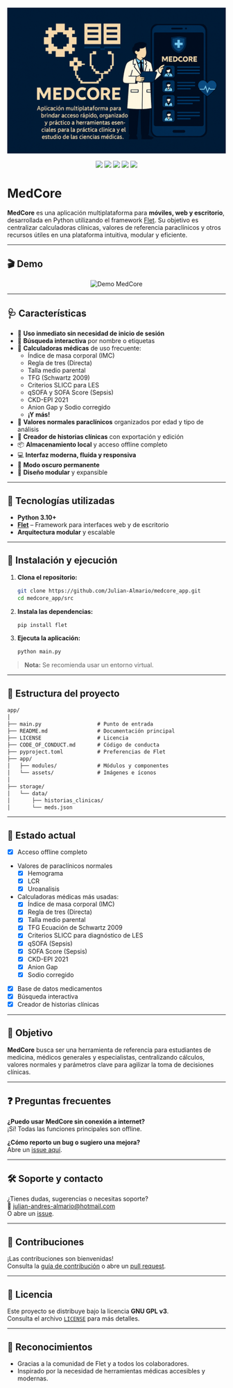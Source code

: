 ![Banner](img/banner.png)

<p align="center">
  <img src="https://img.shields.io/github/license/Julian-Almario/medcore_APP" />
  <img src="https://img.shields.io/github/issues/Julian-Almario/medcore_app" />
  <img src="https://img.shields.io/github/stars/Julian-Almario/MedCore_APP" />
  <img src="https://img.shields.io/badge/python-3.10%2B-blue" />
  <img src="https://img.shields.io/badge/flet-%F0%9F%90%8D-green" />
</p>

# MedCore

**MedCore** es una aplicación multiplataforma para **móviles, web y escritorio**, desarrollada en Python utilizando el framework [Flet](https://flet.dev). Su objetivo es centralizar calculadoras clínicas, valores de referencia paraclínicos y otros recursos útiles en una plataforma intuitiva, modular y eficiente.

---

## 🎬 Demo

<p align="center">
  <img src="img/demo.gif" alt="Demo MedCore" width="400"/>
</p>

---

## 🩺 Características

- 🚀 **Uso inmediato sin necesidad de inicio de sesión**
- 🔎 **Búsqueda interactiva** por nombre o etiquetas
- 🧮 **Calculadoras médicas** de uso frecuente:
  - Índice de masa corporal (IMC)
  - Regla de tres (Directa)
  - Talla medio parental
  - TFG (Schwartz 2009)
  - Criterios SLICC para LES
  - qSOFA y SOFA Score (Sepsis)
  - CKD-EPI 2021
  - Anion Gap y Sodio corregido
  - **¡Y más!**
- 🧪 **Valores normales paraclínicos** organizados por edad y tipo de análisis
- 📝 **Creador de historias clínicas** con exportación y edición
- 📦 **Almacenamiento local** y acceso offline completo
- 💻 **Interfaz moderna, fluida y responsiva**
- 🌙 **Modo oscuro permanente**
- 🧩 **Diseño modular** y expansible

---

## 🧰 Tecnologías utilizadas

- **Python 3.10+**
- **[Flet](https://flet.dev/)** – Framework para interfaces web y de escritorio
- **Arquitectura modular** y escalable

---

## 🚀 Instalación y ejecución

1. **Clona el repositorio:**
    ```bash
    git clone https://github.com/Julian-Almario/medcore_app.git
    cd medcore_app/src
    ```
2. **Instala las dependencias:**
    ```bash
    pip install flet
    ```
3. **Ejecuta la aplicación:**
    ```bash
    python main.py
    ```
> **Nota:** Se recomienda usar un entorno virtual.

---

## 📁 Estructura del proyecto

```text
app/
│
├── main.py                  # Punto de entrada
├── README.md                # Documentación principal
├── LICENSE                  # Licencia
├── CODE_OF_CONDUCT.md       # Código de conducta
├── pyproject.toml           # Preferencias de Flet
├── app/
│   ├── modules/             # Módulos y componentes
│   └── assets/              # Imágenes e íconos
│
├── storage/
│   └── data/
│       ├── historias_clinicas/
│       └── meds.json
```

---

## 🧪 Estado actual

* [x] Acceso offline completo
* Valores de paraclínicos normales
    * [x] Hemograma
    * [x] LCR
    * [x] Uroanalisis
* Calculadoras médicas más usadas:
    * [x] Índice de masa corporal (IMC)
    * [x] Regla de tres (Directa)
    * [x] Talla medio parental
    * [x] TFG Ecuación de Schwartz 2009
    * [x] Criterios SLICC para diagnóstico de LES
    * [x] qSOFA (Sepsis)
    * [x] SOFA Score (Sepsis)
    * [x] CKD-EPI 2021
    * [x] Anion Gap
    * [x] Sodio corregido
* [x] Base de datos medicamentos
* [x] Búsqueda interactiva
* [x] Creador de historias clínicas

---

## 📌 Objetivo

**MedCore** busca ser una herramienta de referencia para estudiantes de medicina, médicos generales y especialistas, centralizando cálculos, valores normales y parámetros clave para agilizar la toma de decisiones clínicas.

---

## ❓ Preguntas frecuentes

**¿Puedo usar MedCore sin conexión a internet?**  
¡Sí! Todas las funciones principales son offline.

**¿Cómo reporto un bug o sugiero una mejora?**  
Abre un [issue aquí](https://github.com/Julian-Almario/medcore_app/issues).

---

## 🛠️ Soporte y contacto

¿Tienes dudas, sugerencias o necesitas soporte?  
📧 julian-andres-almario@hotmail.com  
O abre un [issue](https://github.com/Julian-Almario/medcore_app/issues).

---

## 🙌 Contribuciones

¡Las contribuciones son bienvenidas!  
Consulta la [guía de contribución](CONTRIBUTING.md) o abre un [pull request](https://github.com/Julian-Almario/medcore_app/pulls).

---

## 📄 Licencia

Este proyecto se distribuye bajo la licencia **GNU GPL v3**.  
Consulta el archivo [`LICENSE`](LICENSE) para más detalles.

---

## 🌟 Reconocimientos

- Gracias a la comunidad de Flet y a todos los colaboradores.
- Inspirado por la necesidad de herramientas médicas accesibles y modernas.